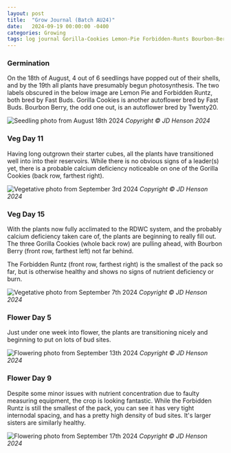 ```yaml
---
layout: post
title:  "Grow Journal (Batch AU24)"
date:   2024-09-19 00:00:00 -0400
categories: Growing
tags: log journal Gorilla-Cookies Lemon-Pie Forbidden-Runts Bourbon-Berry FastBuds Twenty20 General-Hydroponics Botanicare DWC RDWC
---
```


### Germination

On the 18th of August, 4 out of 6 seedlings have popped out of their shells, and by the 19th all plants have presumably begun photosynthesis. The two labels obscured in the below image are Lemon Pie and Forbidden Runtz, both bred by Fast Buds. Gorilla Cookies is another autoflower bred by Fast Buds. Bourbon Berry, the odd one out, is an autoflower bred by Twenty20.

![Seedling photo from August 18th 2024](/assets/photos/2024-08-18.jpg) *Copyright ©️ JD Henson 2024*

### Veg Day 11

Having long outgrown their starter cubes, all the plants have transitioned well into into their reservoirs. While there is no obvious signs of a leader(s) yet, there is a probable calcium deficiency noticeable on one of the Gorilla Cookies (back row, farthest right). 

![Vegetative photo from September 3rd 2024](/assets/photos/2024-09-03.jpg) *Copyright ©️ JD Henson 2024*

### Veg Day 15

With the plants now fully acclimated to the RDWC system, and the probably calcium deficiency taken care of, the plants are beginning to really fill out. The three Gorilla Cookies (whole back row) are pulling ahead, with Bourbon Berry (front row, farthest left) not far behind. 

The Forbidden Runtz (front row, farthest right) is the smallest of the pack so far, but is otherwise healthy and shows no signs of nutrient deficiency or burn.

![Vegetative photo from September 7th 2024](/assets/photos/2024-09-07.jpg) *Copyright ©️ JD Henson 2024*

### Flower Day 5

Just under one week into flower, the plants are transitioning nicely and beginning to put on lots of bud sites.

![Flowering photo from September 13th 2024](/assets/photos/2024-09-13.jpg) *Copyright ©️ JD Henson 2024*

### Flower Day 9

Despite some minor issues with nutrient concentration due to faulty measuring equipment, the crop is looking fantastic. While the Forbidden Runtz is still the smallest of the pack, you can see it has very tight internodal spacing, and has a pretty high density of bud sites. It's larger sisters are similarly healthy.

![Flowering photo from September 17th 2024](/assets/photos/2024-09-17.png) *Copyright ©️ JD Henson 2024*